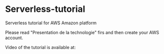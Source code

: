 # Serverless-tutorial
Serverless tutorial for AWS Amazon platform


Please read "Presentation de la technologie" firs and then create your AWS account.

Video of the tutorial is available at: 
